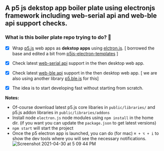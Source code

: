 ## A p5 js dekstop app boiler plate using electronjs framework including web-serial api and web-ble api support checks. 

### What is this boiler plate repo trying to do? 🤔
- [x] Wrap [p5.js](https://p5js.org/) web apps as __dekstop apps__ using [elctron.js](https://www.electronjs.org/docs/tutorial/quick-start). [ borrowed the base and edited a bit from [p5js-electron-templates](https://github.com/garciadelcastillo/p5js-electron-templates) ] 
- [x] Check latest [web-serial api](https://web.dev/serial/) support in the then desktop web app.
- [x] Check latest [web-ble api](https://web.dev/bluetooth/) support in the then desktop web app. [ we are also using another library [p5.ble.js](https://itpnyu.github.io/p5ble-website/) for this]
- [x] The idea is to start developing fast without starting from scratch.


__Notes:__ 
- Of-course download latest p5.js core libaries in `public/libraries/` and p5.js addon libraries in `public/libraries/addons`
- Install node `electron.js` node modules using `npm install` in the home dir. (if you want you can update the `package.json` to get latest versions)
- `npm start` will start the project
- Once the p5 electron app is launched, you can do (for mac) `⌘ + ⌥ + i` to show the dev tools where you will see the necessary notifications. 
![Screenshot 2021-04-30 at 5 09 44 PM](https://user-images.githubusercontent.com/4619862/116678174-9ce33500-a9db-11eb-8f34-ddc3e1b18ad6.png)
